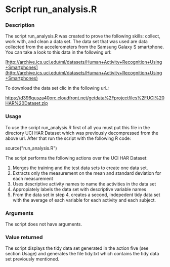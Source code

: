 # Script run_analysis.R


### Description 

The script run_analysis.R was created to prove the following skills: collect, work with, and clean a data set. The data set that was used are data collected from the accelerometers from the Samsung Galaxy S smartphone. You can take a look to this data in the following url:  

[http://archive.ics.uci.edu/ml/datasets/Human+Activity+Recognition+Using+Smartphones](http://archive.ics.uci.edu/ml/datasets/Human+Activity+Recognition+Using+Smartphones)

To download the data set clic in the following urL: 

[https://d396qusza40orc.cloudfront.net/getdata%2Fprojectfiles%2FUCI%20HAR%20Dataset.zip ](https://d396qusza40orc.cloudfront.net/getdata%2Fprojectfiles%2FUCI%20HAR%20Dataset.zip )


### Usage 

To use the script run_analysis.R first of all you must put this file in the directory UCI HAR Dataset which was previously decompressed from the above url. After that run the script with the following R code: 

source("run_analysis.R") 

The script performs the following actions over the UCI HAR Dataset: 

1. Merges the training and the test data sets to create one data set.
2. Extracts only the measurement on the mean and standard deviation for each measurement 
3. Uses descriptive activity names to name the activities in the data set 
4. Appropiately labels the data set with descriptive variable names 
5. From the data set in step 4, creates a second, indepedent tidy data set with the average of each variable for each activity and each subject. 


### Arguments 

The script does not have arguments. 

### Value returned 

The script displays the tidy data set generated in the action five (see section Usage) and generates the file tidy.txt which contains the tidy data set previously mentioned. 


